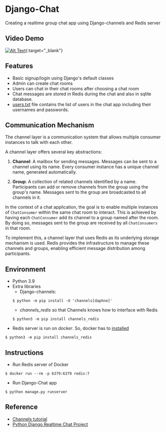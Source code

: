 # Django-Chat
Creating a realtime group chat app using Django-channels and Redis server

## Video Demo
[![Alt Text](https://img.youtube.com/vi/kauqyLk7AIk/0.jpg)](https://www.youtube.com/watch?v=kauqyLk7AIk){:target="_blank"}


## Features

- Basic signup/login using Django's default classes
- Admin can create chat rooms
- Users can chat in their chat rooms after choosing a chat room
- Chat messages are stored in Redis during the chat and also in sqlite database. 
- [users.txt](https://github.com/rukshar69/Django-Chat/blob/main/djangochat/users.txt) file contains the list of users in the chat app including their usernames and passwords.
## Communication Mechanism

The channel layer is a communication system that allows multiple consumer instances to talk with each other.

A channel layer offers several key abstractions:

1. **Channel**: A mailbox for sending messages. Messages can be sent to a channel using its name. Every consumer instance has a unique channel name, generated automatically.

2. **Group**: A collection of related channels identified by a name. Participants can add or remove channels from the group using the group's name. Messages sent to the group are broadcasted to all channels in it. 

In the context of a chat application, the goal is to enable multiple instances of `ChatConsumer` within the same chat room to interact. This is achieved by having each `ChatConsumer` add its channel to a group named after the room. By doing so, messages sent to the group are received by all `ChatConsumers` in that room.

To implement this, a channel layer that uses Redis as its underlying storage mechanism is used. Redis provides the infrastructure to manage these channels and groups, enabling efficient message distribution among participants.

## Environment
- Python 3.9
- Extra libraries
    - Django-channels: 
    ```shell
    $ python -m pip install -U 'channels[daphne]'
    ```
    - *channels_redis* so that Channels knows how to interface with Redis
    ```shell
    $ python3 -m pip install channels_redis
    ```
- Redis server is run on *docker*. So, docker has to [installed](https://docs.docker.com/desktop/install/ubuntu/)
```shell
$ python3 -m pip install channels_redis
```
## Instructions
- Run Redis server of Docker
```shell
$ docker run --rm -p 6379:6379 redis:7
```
- Run Django-Chat app
```shell
$ python manage.py runserver
```

## Reference
- [Channels tutorial](https://channels.readthedocs.io/en/latest/tutorial/index.html)
- [Python Django Realtime Chat Project](https://www.youtube.com/watch?v=SF1k_Twr9cg)

